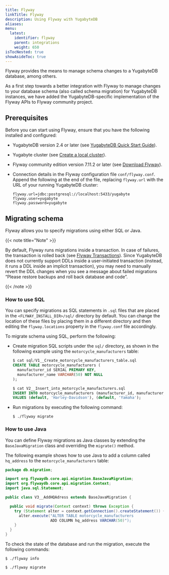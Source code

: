 ```yaml
---
title: Flyway
linkTitle: Flyway
description: Using Flyway with YugabyteDB
aliases:
menu:
  latest:
    identifier: flyway
    parent: integrations
    weight: 650
isTocNested: true
showAsideToc: true
---
```


Flyway provides the means to manage schema changes to a YugabyteDB database, among others. 

As a first step towards a better integration with Flyway to manage changes to your database schema (also called schema migration) for YugabyteDB instances, we have added the YugabyteDB-specific implementation of the Flyway APIs to Flyway community project.

## Prerequisites

Before you can start using Flyway, ensure that you have the following installed and configured:

- YugabyteDB version 2.4 or later (see [YugabyteDB Quick Start Guide](/latest/quick-start/)).

- Yugabyte cluster (see [Create a local cluster](https://docs.yugabyte.com/latest/quick-start/create-local-cluster/macos/)). 

- Flyway community edition version 7.11.2 or later (see [Download Flyway](https://flywaydb.org/download)).

- Connection details in the Flyway configuration file `conf/flyway.conf`. Append the following at the end of the file, replacing `flyway.url` with the URL of your running YugabyteDB cluster:

  ```properties
  flyway.url=jdbc:postgresql://localhost:5433/yugabyte
  flyway.user=yugabyte
  flyway.password=yugabyte
  ```

## Migrating schema

Flyway allows you to specify migrations using either SQL or Java.

{{< note title="Note" >}}

By default, Flyway runs migrations inside a transaction. In case of failures, the transaction is rolled back (see [Flyway Transactions](https://flywaydb.org/documentation/concepts/migrations.html#transactions)). Since YugabyteDB does not currently support DDLs inside a user-initiated transaction (instead, it runs a DDL inside an implicit transaction), you may need to manually revert the DDL changes when you see a message about failed migrations “Please restore backups and roll back database and code”.

{{< /note >}}

### How to use SQL

You can specify migrations as SQL statements in `.sql` files that are placed in the `<FLYWAY_INSTALL_DIR>/sql/` directory by default. You can change the location of these files by placing them in a different directory and then editing the `flyway.locations` property in the `flyway.conf` file accordingly.

To migrate schema using SQL, perform the following:

- Create migration SQL scripts under the `sql/` directory, as shown in the following example using the `motorcycle_manufacturers` table:

  ```sql
  $ cat sql/V1__Create_motorcycle_manufacturers_table.sql
  CREATE TABLE motorcycle_manufacturers (
    manufacturer_id SERIAL PRIMARY KEY,
    manufacturer_name VARCHAR(50) NOT NULL
  );
  
  $ cat V2__Insert_into_motorcycle_manufacturers.sql
  INSERT INTO motorcycle_manufacturers (manufacturer_id, manufacturer_name) 
  VALUES (default, 'Harley-Davidson'), (default, 'Yamaha');
  ```

- Run migrations by executing the following command:

  ```shell
  $ ./flyway migrate
  ```

### How to use Java

You can define Flyway migrations as Java classes by extending the `BaseJavaMigration` class and overriding the `migrate()` method.

The following example shows how to use Java to add a column called `hq_address` to the `motorcycle_manufacturers` table:

```java
package db.migration;

import org.flywaydb.core.api.migration.BaseJavaMigration;
import org.flywaydb.core.api.migration.Context;
import java.sql.Statement;

public class V3__AddHQAdress extends BaseJavaMigration {

  public void migrate(Context context) throws Exception {
    try (Statement alter = context.getConnection().createStatement()) {
      alter.execute("ALTER TABLE motorcycle_manufacturers 
                    ADD COLUMN hq_address VARCHAR(50)");
    }                   
  }
}
```

To check the state of the database and run the migration, execute the following commands:

```shell
$ ./flyway info
```

```shell
$ ./flyway migrate
```





